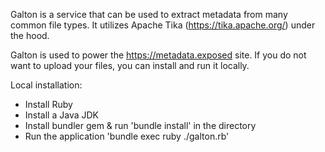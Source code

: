 Galton is a service that can be used to extract metadata from many common file types. It utilizes Apache Tika (https://tika.apache.org/) under the hood.

Galton is used to power the https://metadata.exposed site. If you do not want to upload your files, you can install and run it locally.

Local installation:
 - Install Ruby
 - Install a Java JDK
 - Install bundler gem & run 'bundle install' in the directory
 - Run the application 'bundle exec ruby ./galton.rb'
